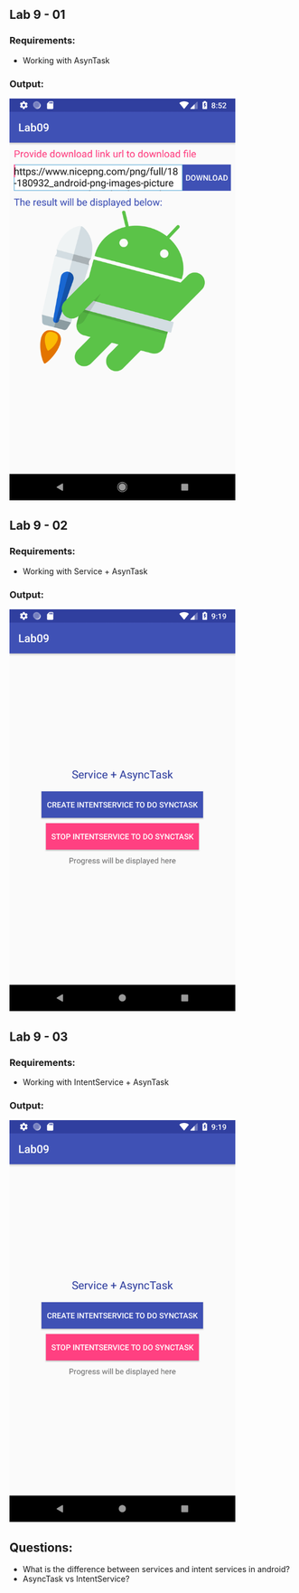 ## Lab 9 - 01
### Requirements:
- Working with AsynTask

### Output:
<img width="400" src="https://github.com/cminhho/TDTU-LapTrinhUngDungDiDong/blob/master/Lab09/sceenshots/exercise_01.png" alt="Working with AsynTask"/>


## Lab 9 - 02
### Requirements:
- Working with Service + AsynTask

### Output:
<img width="400" src="https://github.com/cminhho/TDTU-LapTrinhUngDungDiDong/blob/master/Lab09/sceenshots/exercise_02.png" alt="Working with Service + AsynTask"/>

## Lab 9 - 03
### Requirements:
- Working with IntentService + AsynTask

### Output:
<img width="400" src="https://github.com/cminhho/TDTU-LapTrinhUngDungDiDong/blob/master/Lab09/sceenshots/exercise_02.png" alt="Working with Service + AsynTask"/>


## Questions:
- What is the difference between services and intent services in android?
- AsyncTask vs IntentService?
